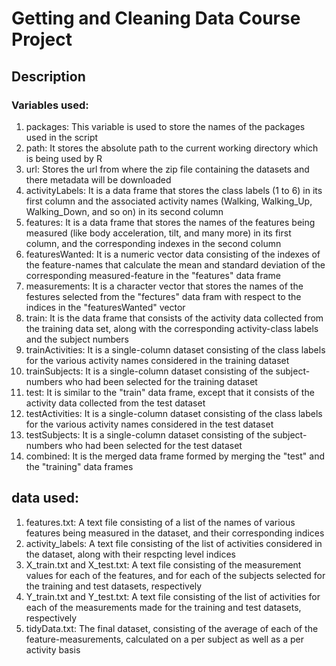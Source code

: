 # Getting and Cleaning Data Course Project


## Description

### Variables used:

1. packages: This variable is used to store the names of the packages used in the script
2. path: It stores the absolute path to the current working directory which is being used by R
3. url: Stores the url from where the zip file containing the datasets and there metadata will be downloaded
4. activityLabels: It is a data frame that stores the class labels (1 to 6) in its first column and the associated activity names (Walking, Walking_Up, Walking_Down, and so on) in its second column
5. features: It is a data frame that stores the names of the features being measured (like body acceleration, tilt, and many more) in its first column, and the corresponding indexes in the second column
6. featuresWanted: It is a numeric vector data consisting of the indexes of the feature-names that calculate the mean and standard deviation of the corresponding measured-feature in the "features" data frame
7. measurements: It is a character vector that stores the names of the festures selected from the "fectures" data fram with respect to the indices in the "featuresWanted" vector
8. train: It is the data frame that consists of the activity data collected from the training data set, along with the corresponding activity-class labels and the subject numbers 
9. trainActivities: It is a single-column dataset consisting of the class labels for the various activity names considered in the training dataset
10. trainSubjects: It is a single-column dataset consisting of the subject-numbers who had been selected for the training dataset
11. test: It is similar to the "train" data frame, except that it consists of the activity data collected from the test dataset
12. testActivities: It is a single-column dataset consisting of the class labels for the various activity names considered in the test dataset
13. testSubjects: It is a single-column dataset consisting of the subject-numbers who had been selected for the test dataset
14. combined: It is the merged data frame formed by merging the "test" and the "training" data frames

## data used:

1. features.txt: A text file consisting of a list of the names of various features being measured in the dataset, and their corresponding indices
2. activity_labels: A text file consisting of the list of activities considered in the dataset, along with their respcting level indices
3. X_train.txt and X_test.txt: A text file consisting of the measurement values for each of the features, and for each of the subjects selected for the training and test datasets, respectively
4. Y_train.txt and Y_test.txt: A text file consisting of the list of activities for each of the measurements made for the training and test datasets, respectively
5. tidyData.txt: The final dataset, consisting of the average of each of the feature-measurements, calculated on a per subject as well as a per activity basis
